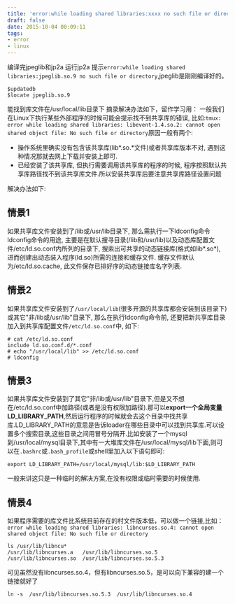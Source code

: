 ```yaml
---
title: 'error:while loading shared libraries:xxxx no such file or directory'
draft: false
date: 2015-10-04 00:09:11
tags:
- error
- linux
---
```


编译完jpeglib和jp2a 运行jp2a 提示`error:while loading shared libraries:jpeglib.so.9 no such file or directory`,jpeglib是刚刚编译好的。
 
``` 
$updatedb
$locate jpeglib.so.9
```
能找到库文件在/usr/local/lib目录下
摘录解决办法如下，留作学习用：
一般我们在Linux下执行某些外部程序的时候可能会提示找不到共享库的错误, 比如:`tmux: error while loading shared libraries: libevent-1.4.so.2: cannot open shared object file: No such file or directory`原因一般有两个:
* 操作系统里确实没有包含该共享库(lib*.so.*文件)或者共享库版本不对, 遇到这种情况那就去网上下载并安装上即可.
* 已经安装了该共享库, 但执行需要调用该共享库的程序的时候, 程序按照默认共享库路径找不到该共享库文件.所以安装共享库后要注意共享库路径设置问题

解决办法如下:
## 情景1
如果共享库文件安装到了/lib或/usr/lib目录下, 那么需执行一下ldconfig命令  
ldconfig命令的用途, 主要是在默认搜寻目录(/lib和/usr/lib)以及动态库配置文件/etc/ld.so.conf内所列的目录下, 搜索出可共享的动态链接库(格式如lib*.so*), 进而创建出动态装入程序(ld.so)所需的连接和缓存文件. 缓存文件默认为/etc/ld.so.cache, 此文件保存已排好序的动态链接库名字列表.

## 情景2
如果共享库文件安装到了`/usr/local/lib`(很多开源的共享库都会安装到该目录下)或其它"非/lib或/usr/lib"目录下, 那么在执行ldconfig命令前, 还要把新共享库目录加入到共享库配置文件`/etc/ld.so.conf`中, 如下:
```
# cat /etc/ld.so.conf
include ld.so.conf.d/*.conf
# echo "/usr/local/lib" >> /etc/ld.so.conf
# ldconfig
```
## 情景3
如果共享库文件安装到了其它"非/lib或/usr/lib"目录下,但是又不想在/etc/ld.so.conf中加路径(或者是没有权限加路径).那可以**export一个全局变量LD_LIBRARY_PATH**,然后运行程序的时候就会去这个目录中找共享库.LD_LIBRARY_PATH的意思是告诉loader在哪些目录中可以找到共享库.可以设置多个搜索目录,这些目录之间用冒号分隔开.比如安装了一个mysql到/usr/local/mysql目录下,其中有一大堆库文件在/usr/local/mysql/lib下面,则可以在`.bashrc`或`.bash_profile`或shell里加入以下语句即可:
```
export LD_LIBRARY_PATH=/usr/local/mysql/lib:$LD_LIBRARY_PATH
```
一般来讲这只是一种临时的解决方案,在没有权限或临时需要的时候使用.

## 情景4
如果程序需要的库文件比系统目前存在的村文件版本低，可以做一个链接,比如：
`error while loading shared libraries: libncurses.so.4: cannot open shared object file: No such file or directory`
```
ls /usr/lib/libncu*
/usr/lib/libncurses.a   /usr/lib/libncurses.so.5
/usr/lib/libncurses.so  /usr/lib/libncurses.so.5.3
```
可见虽然没有libncurses.so.4，但有libncurses.so.5，是可以向下兼容的建一个链接就好了
```
ln -s  /usr/lib/libncurses.so.5.3  /usr/lib/libncurses.so.4
```
